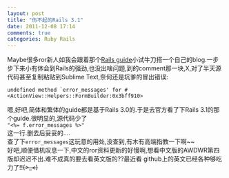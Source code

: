```yaml
---
layout: post
title: "伤不起的Rails 3.1"
date: 2011-12-08 17:14
comments: true
categories: Ruby Rails
--- 
```

Maybe很多ror新人如我会跟着那个[Rails guide](http://guides.RubyonRails.org/)小试牛刀搭一个自己的blog.一步步下来小有体会到Rails的强劲,也没出啥问题,到的comment那一块,X,对了半天源代码甚至复制粘贴到Sublime Text,奈何还是坑爹的冒出错误:
```
undefined method `error_messages' for #<ActionView::Helpers::FormBuilder:0x3bff910>
```

嗯,好吧,简体和繁体的guide都是基于Rails 3.0的.于是去官方看了下Rails 3.1的那个guide.很明显的,源代码少了  
`"<%= f.error_messages %>"`  
这一行.删去后妥妥的....  
查了下`error_messages`这玩意的用处,没查到,有木有高端指教一下啊~~  
好吧,顺便借机叹息一下,中文的ror资料更新的好慢啊,想看中文版的AWDWR第四版却迟迟不出.难不成真的要去看英文版的??最近看 github上的英文已经各种够吃力了!!~~~~(>_<)~~~~ 
